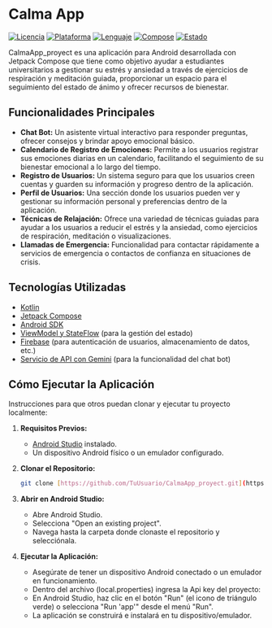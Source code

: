 # Calma App

[![Licencia](https://img.shields.io/badge/License-MIT-yellow.svg)](https://opensource.org/licenses/MIT)
[![Plataforma](https://img.shields.io/badge/Platform-Android-green.svg)](https://www.android.com/)
[![Lenguaje](https://img.shields.io/badge/Language-Kotlin-blueviolet.svg)](https://kotlinlang.org/)
[![Compose](https://img.shields.io/badge/UI-Jetpack%20Compose-informational.svg)](https://developer.android.com/jetpack/compose)
[![Estado](https://img.shields.io/badge/Status-Completed-brightgreen.svg)](https://img.shields.io/badge/Status-In%20Development-yellow) 

CalmaApp_proyect es una aplicación para Android desarrollada con Jetpack Compose que tiene como objetivo ayudar a estudiantes universitarios a gestionar su estrés y ansiedad a través de ejercicios de respiración y meditación guiada, proporcionar un espacio para el seguimiento del estado de ánimo y ofrecer recursos de bienestar.




## Funcionalidades Principales

* **Chat Bot:** Un asistente virtual interactivo para responder preguntas, ofrecer consejos y brindar apoyo emocional básico.
* **Calendario de Registro de Emociones:** Permite a los usuarios registrar sus emociones diarias en un calendario, facilitando el seguimiento de su bienestar emocional a lo largo del tiempo.
* **Registro de Usuarios:** Un sistema seguro para que los usuarios creen cuentas y guarden su información y progreso dentro de la aplicación.
* **Perfil de Usuarios:** Una sección donde los usuarios pueden ver y gestionar su información personal y preferencias dentro de la aplicación.
* **Técnicas de Relajación:** Ofrece una variedad de técnicas guiadas para ayudar a los usuarios a reducir el estrés y la ansiedad, como ejercicios de respiración, meditación o visualizaciones.
* **Llamadas de Emergencia:** Funcionalidad para contactar rápidamente a servicios de emergencia o contactos de confianza en situaciones de crisis.

## Tecnologías Utilizadas

* [Kotlin](https://kotlinlang.org/)
* [Jetpack Compose](https://developer.android.com/jetpack/compose)
* [Android SDK](https://developer.android.com/sdk)
* [ViewModel y StateFlow](https://developer.android.com/topic/libraries/architecture/viewmodel-lifecycles) (para la gestión del estado)
* [Firebase](https://firebase.google.com/) (para autenticación de usuarios, almacenamiento de datos, etc.)
* [Servicio de API con Gemini](https://ai.google.dev/products/gemini) (para la funcionalidad del chat bot)


## Cómo Ejecutar la Aplicación

Instrucciones para que otros puedan clonar y ejecutar tu proyecto localmente:

1.  **Requisitos Previos:**
    * [Android Studio](https://developer.android.com/studio) instalado.
    * Un dispositivo Android físico o un emulador configurado.

2.  **Clonar el Repositorio:**
    ```bash
    git clone [https://github.com/TuUsuario/CalmaApp_proyect.git](https://github.com/valeria-sierra/CalmaApp.git)
    ```
 

3.  **Abrir en Android Studio:**
    * Abre Android Studio.
    * Selecciona "Open an existing project".
    * Navega hasta la carpeta donde clonaste el repositorio y selecciónala.

4.  **Ejecutar la Aplicación:**
    * Asegúrate de tener un dispositivo Android conectado o un emulador en funcionamiento.
    * Dentro del archivo (local.properties) ingresa la Api key del proyecto:
    * En Android Studio, haz clic en el botón "Run" (el icono de triángulo verde) o selecciona "Run 'app'" desde el menú "Run".
    * La aplicación se construirá e instalará en tu dispositivo/emulador.

